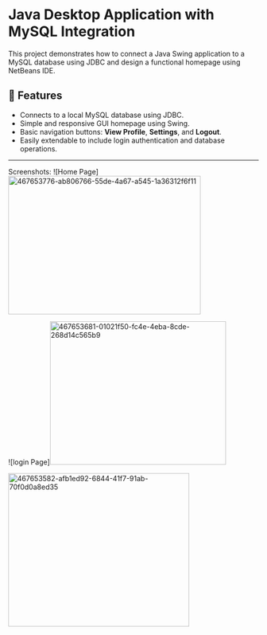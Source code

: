 # Java Desktop Application with MySQL Integration

This project demonstrates how to connect a Java Swing application to a MySQL database using JDBC and design a functional homepage using NetBeans IDE.

## 🚀 Features

- Connects to a local MySQL database using JDBC.
- Simple and responsive GUI homepage using Swing.
- Basic navigation buttons: **View Profile**, **Settings**, and **Logout**.
- Easily extendable to include login authentication and database operations.

---

Screenshots:
![Home Page]<img width="387" height="278" alt="467653776-ab806766-55de-4a67-a545-1a36312f6f11" src="https://github.com/user-attachments/assets/1711bd9e-94e9-44cd-a4eb-91773c4d3117" />

![login Page]<img width="354" height="288" alt="467653681-01021f50-fc4e-4eba-8cde-268d14c565b9" src="https://github.com/user-attachments/assets/02e4094a-b327-4520-b1b0-36f5742ce6b8" />

<img width="364" height="308" alt="467653582-afb1ed92-6844-41f7-91ab-70f0d0a8ed35" src="https://github.com/user-attachments/assets/aa0ed8e7-b5a6-4b2a-ae84-465c4c043c13" />
